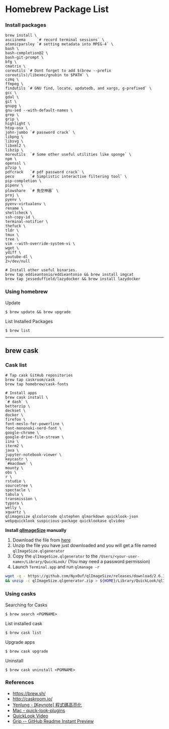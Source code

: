 # Homebrew Package List

### Install packages

```
brew install \
asciinema     `# record terminal sessions` \
atomicparsley `# setting metadata into MPEG-4` \
bash \
bash-completion@2 \
bash-git-prompt \
bfg \
cmatrix \
coreutils `# Dont forget to add $(brew --prefix coreutils)/libexec/gnubin to $PATH` \
czmq \
ffmpeg \
findutils `# GNU find, locate, updatedb, and xargs, g-prefixed` \
gcc \
gdal \
git \
gnupg \
gnu-sed --with-default-names \
grep \
grip \
highlight \
htop-osx \
john-jumbo `# password crack` \
libpng \
libsvg \
libxml2 \
libzip \
moreutils  `# Some other useful utilities like sponge` \
npm \
openssl \
p7zip \
pdfcrack   `# pdf password crack` \
peco       `# Simplistic interactive filtering tool` \
pip-completion \
pipenv \
plowshare  `# 免空神器` \
proj \
pyenv \
pyenv-virtualenv \
rename \
shellcheck \
ssh-copy-id \
terminal-notifier \
thefuck \
tldr \
tmux \
tree \
vim --with-override-system-vi \
wget \
ydiff \
youtube-dl \
2>/dev/null

# Install other useful binaries.
brew tap eddieantonio/eddieantonio && brew install imgcat
brew tap jesseduffield/lazydocker && brew install lazydocker
```

### Using homebrew

Update

```
$ brew update && brew upgrade
```

List Installed Packages

```
$ brew list
```

---------------------------------------------

## brew cask

### Cask list

```
# Tap cask GitHub repositories
brew tap caskroom/cask
brew tap homebrew/cask-fonts

# Install apps
brew cask install \
`# dash` \
betterzip \
deckset \
docker \
firefox \
font-meslo-for-powerline \
font-mononoki-nerd-font \
google-chrome \
google-drive-file-stream \
iina \
iterm2 \
java \
jupyter-notebook-viewer \
keycastr \
`#macdown` \
mounty \
obs \
r \
rstudio \
sourcetree \
spectacle \
tabula \
transmission \
typora \
welly \
xquartz \
qlimagesize qlcolorcode qlstephen qlmarkdown quicklook-json webpquicklook suspicious-package quicklookase qlvideo
```

**Install [qlImageSize](https://github.com/L1cardo/qlImageSize) manually**

1. Download the file from [here](https://github.com/Nyx0uf/qlImageSize/releases/tag/2.6.1)
2. Unzip the file you have just downloaded and you will get a file named `qlImageSize.qlgenerator`
3. Copy the `qlImageSize.qlgenerator` to the `/Users/⁨<your-user-name>⁨/Library/QuickLook⁩/` (You may need a password permission)
4. Launch `Terminal.app` and run `qlmanage -r`

```bash
wget -q - https://github.com/Nyx0uf/qlImageSize/releases/download/2.6.1/qlImageSize.qlgenerator.zip \
&& unzip -c qlImageSize.qlgenerator.zip > ${HOME}/Library/QuickLook⁩/qlImageSize.qlgenerator
```

### Using casks

Searching for Casks

```
$ brew search <PGMNAME>
```

List installed cask

```
$ brew cask list
```

Upgrade apps

```
$ brew cask upgrade
```

Uninstall

```
$ brew cask uninstall <PGMNAME>
```

### References

- https://brew.sh/
- http://caskroom.io/
- [Yenlung - [Keynote] 程式碼高亮化](http://yenlung-blog.logdown.com/posts/773053-keynote-code-highlighting)
- [Mac - quick-look-plugins](https://github.com/sindresorhus/quick-look-plugins)
- [QuickLook Video](https://github.com/Marginal/QLVideo)
- [Grip -- GitHub Readme Instant Preview](https://github.com/joeyespo/grip)
